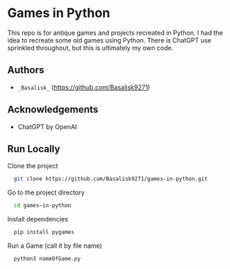 
# Games in Python

This repo is for antique games and projects recreated in Python. I had the idea to recreate some old games using Python. There is ChatGPT use sprinkled throughout, but this is ultimately my own code. 




## Authors

- `_Basalisk_` (https://github.com/Basalisk9271)


## Acknowledgements

 - ChatGPT by OpenAI


## Run Locally

Clone the project

```bash
  git clone https://github.com/Basalisk9271/games-in-python.git
```

Go to the project directory

```bash
  cd games-in-python
```

Install dependencies

```bash
  pip install pygames
```

Run a Game (call it by file name)

```bash
  python3 nameOfGame.py
```
